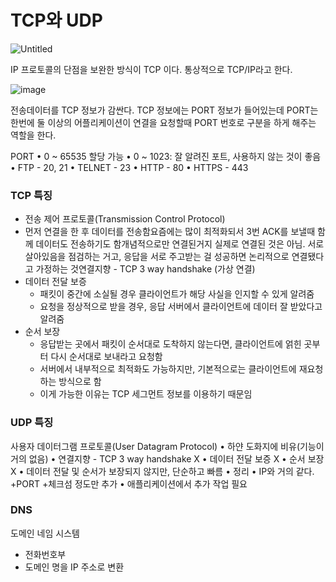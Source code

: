 # TCP와 UDP

![Untitled](https://s3-us-west-2.amazonaws.com/secure.notion-static.com/0f2120cc-f07c-462a-8c64-e646330b5b76/Untitled.png)

IP 프로토콜의 단점을 보완한 방식이 TCP 이다. 통상적으로 TCP/IP라고 한다.

![image](https://user-images.githubusercontent.com/77093909/155058863-113b64d7-5247-45e8-a78a-bb568824000e.png)

전송데이터를 TCP 정보가 감싼다. TCP 정보에는 PORT 정보가 들어있는데  PORT는 한번에 둘 이상의 어플리케이션이 연결을 요청할때 PORT 번호로 구분을 하게 해주는 역할을 한다.

PORT
• 0 ~ 65535 할당 가능
• 0 ~ 1023: 잘 알려진 포트, 사용하지 않는 것이 좋음
• FTP - 20, 21
• TELNET - 23
• HTTP - 80
• HTTPS - 443

### TCP 특징

- 전송 제어 프로토콜(Transmission Control Protocol)
- 먼저 연결을 한 후 데이터를 전송함요즘에는 많이 최적화되서 3번 ACK를 보낼때 함께 데이터도 전송하기도 함개념적으로만 연결된거지 실제로 연결된 것은 아님. 서로 살아있음을 점검하는 거고, 응답을 서로 주고받는 걸 성공하면 논리적으로 연결됐다고 가정하는 것연결지향 - TCP 3 way handshake (가상 연결)
- 데이터 전달 보증
    - 패킷이 중간에 소실될 경우 클라이언트가 해당 사실을 인지할 수 있게 알려줌
    - 요청을 정상적으로 받을 경우, 응답 서버에서 클라이언트에 데이터 잘 받았다고 알려줌
- 순서 보장
    - 응답받는 곳에서 패킷이 순서대로 도착하지 않는다면, 클라이언트에 얽힌 곳부터 다시 순서대로 보내라고 요청함
    - 서버에서 내부적으로 최적화도 가능하지만, 기본적으로는 클라이언트에 재요청하는 방식으로 함
    - 이게 가능한 이유는 TCP 세그먼트 정보를 이용하기 때문임

### UDP 특징

사용자 데이터그램 프로토콜(User Datagram Protocol)
• 하얀 도화지에 비유(기능이 거의 없음)
• 연결지향 - TCP 3 way handshake X
• 데이터 전달 보증 X
• 순서 보장 X
• 데이터 전달 및 순서가 보장되지 않지만, 단순하고 빠름
• 정리
• IP와 거의 같다. +PORT +체크섬 정도만 추가
• 애플리케이션에서 추가 작업 필요

### DNS

도메인 네임 시스템

- 전화번호부
- 도메인 명을 IP 주소로 변환

